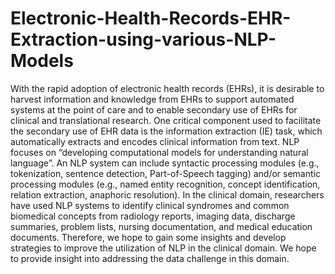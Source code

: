 # Electronic-Health-Records-EHR-Extraction-using-various-NLP-Models
With the rapid adoption of electronic health records (EHRs), it is desirable to harvest information and knowledge from EHRs to support automated systems at the point of 
care and to enable secondary use of EHRs for clinical and translational research. One critical component used to facilitate the secondary use of EHR data is the information 
extraction (IE) task, which automatically extracts and encodes clinical information from text. NLP focuses on “developing computational models for understanding natural language”. 
An NLP system can include syntactic processing modules (e.g., tokenization, sentence detection, Part-of-Speech tagging) and/or semantic processing modules (e.g., named entity 
recognition, concept identification, relation extraction, anaphoric resolution). In the clinical domain, researchers have used NLP systems to identify clinical syndromes and 
common biomedical concepts from radiology reports, imaging data, discharge summaries, problem lists, nursing documentation, and medical education documents. Therefore, we hope 
to gain some insights and develop strategies to improve the utilization of NLP in the clinical domain. We hope to provide insight into addressing the data challenge in this domain.
